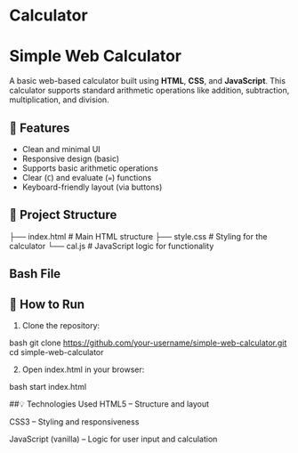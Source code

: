 # Calculator
# Simple Web Calculator

A basic web-based calculator built using **HTML**, **CSS**, and **JavaScript**. This calculator supports standard arithmetic operations like addition, subtraction, multiplication, and division.

## 🧮 Features

- Clean and minimal UI
- Responsive design (basic)
- Supports basic arithmetic operations
- Clear (`C`) and evaluate (`=`) functions
- Keyboard-friendly layout (via buttons)

## 📁 Project Structure

├── index.html # Main HTML structure
├── style.css # Styling for the calculator
└── cal.js # JavaScript logic for functionality

## Bash File
## 🚀 How to Run

1. Clone the repository:

bash
git clone https://github.com/your-username/simple-web-calculator.git
cd simple-web-calculator

2. Open index.html in your browser:

bash
start index.html


##💡 Technologies Used
HTML5 – Structure and layout

CSS3 – Styling and responsiveness

JavaScript (vanilla) – Logic for user input and calculation


